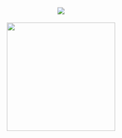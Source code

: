 
<h1 align="center"> <a href="https://sunguoqi.com/"> <img src="https://readme-typing-svg.herokuapp.com/?lines=Hi,there;Welcome!&center=true&color=#000000&size=40"> </a> </h1>

<div align="center"> <img height="250px" src="https://github-readme-stats.vercel.app/api?username=Jayon-H&theme=dark&show_icons=true&border_radius=10.0"
 /> </div>


<!--
**Jayon-H/Jayon-H** is a ✨ _special_ ✨ repository because its `README.md` (this file) appears on your GitHub profile.

Here are some ideas to get you started:

- 🔭 I’m currently working on ...
- 🌱 I’m currently learning ...
- 👯 I’m looking to collaborate on ...
- 🤔 I’m looking for help with ...
- 💬 Ask me about ...
- 📫 How to reach me: ...
- 😄 Pronouns: ...
- ⚡ Fun fact: ...
-->
